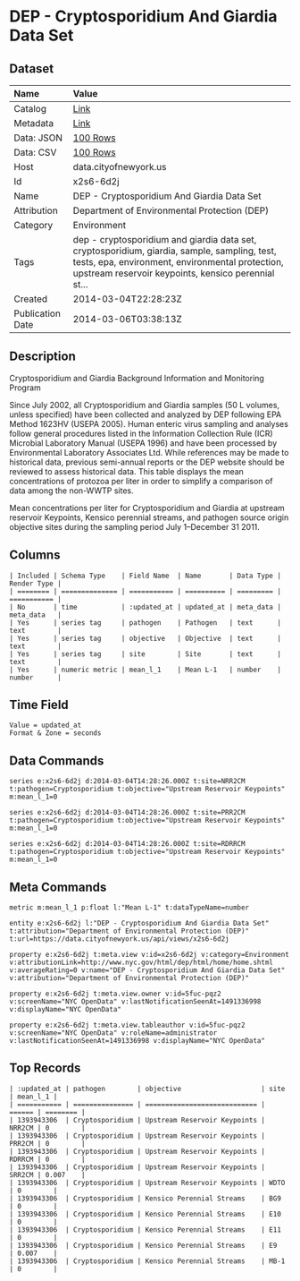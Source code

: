 # DEP - Cryptosporidium And Giardia Data Set

## Dataset

| Name | Value |
| :--- | :---- |
| Catalog | [Link](https://catalog.data.gov/dataset/dep-cryptosporidium-and-giardia-data-set-a729f) |
| Metadata | [Link](https://data.cityofnewyork.us/api/views/x2s6-6d2j) |
| Data: JSON | [100 Rows](https://data.cityofnewyork.us/api/views/x2s6-6d2j/rows.json?max_rows=100) |
| Data: CSV | [100 Rows](https://data.cityofnewyork.us/api/views/x2s6-6d2j/rows.csv?max_rows=100) |
| Host | data.cityofnewyork.us |
| Id | x2s6-6d2j |
| Name | DEP - Cryptosporidium And Giardia Data Set |
| Attribution | Department of Environmental Protection (DEP) |
| Category | Environment |
| Tags | dep - cryptosporidium and giardia data set, cryptosporidium, giardia, sample, sampling, test, tests, epa, environment, environmental protection, upstream reservoir keypoints, kensico perennial st... |
| Created | 2014-03-04T22:28:23Z |
| Publication Date | 2014-03-06T03:38:13Z |

## Description

Cryptosporidium and Giardia Background Information and Monitoring Program

Since July 2002, all Cryptosporidium and Giardia samples (50 L volumes, unless specified) have  been collected and analyzed by DEP following EPA Method 1623HV (USEPA 2005). Human  enteric virus sampling and analyses follow general procedures listed in the Information Collection Rule (ICR) Microbial Laboratory Manual (USEPA 1996) and have been processed by Environmental Laboratory Associates Ltd. While references may be made to historical data, previous semi-annual reports or the DEP website should be reviewed to assess historical data. This table displays the mean concentrations of protozoa per liter in order to simplify a comparison of data among the non-WWTP sites.

Mean concentrations per liter for Cryptosporidium and Giardia at upstream reservoir  Keypoints, Kensico perennial streams, and pathogen source origin objective sites during the sampling period July 1–December 31 2011.

## Columns

```ls
| Included | Schema Type    | Field Name  | Name       | Data Type | Render Type |
| ======== | ============== | =========== | ========== | ========= | =========== |
| No       | time           | :updated_at | updated_at | meta_data | meta_data   |
| Yes      | series tag     | pathogen    | Pathogen   | text      | text        |
| Yes      | series tag     | objective   | Objective  | text      | text        |
| Yes      | series tag     | site        | Site       | text      | text        |
| Yes      | numeric metric | mean_l_1    | Mean L-1   | number    | number      |
```

## Time Field

```ls
Value = updated_at
Format & Zone = seconds
```

## Data Commands

```ls
series e:x2s6-6d2j d:2014-03-04T14:28:26.000Z t:site=NRR2CM t:pathogen=Cryptosporidium t:objective="Upstream Reservoir Keypoints" m:mean_l_1=0

series e:x2s6-6d2j d:2014-03-04T14:28:26.000Z t:site=PRR2CM t:pathogen=Cryptosporidium t:objective="Upstream Reservoir Keypoints" m:mean_l_1=0

series e:x2s6-6d2j d:2014-03-04T14:28:26.000Z t:site=RDRRCM t:pathogen=Cryptosporidium t:objective="Upstream Reservoir Keypoints" m:mean_l_1=0
```

## Meta Commands

```ls
metric m:mean_l_1 p:float l:"Mean L-1" t:dataTypeName=number

entity e:x2s6-6d2j l:"DEP - Cryptosporidium And Giardia Data Set" t:attribution="Department of Environmental Protection (DEP)" t:url=https://data.cityofnewyork.us/api/views/x2s6-6d2j

property e:x2s6-6d2j t:meta.view v:id=x2s6-6d2j v:category=Environment v:attributionLink=http://www.nyc.gov/html/dep/html/home/home.shtml v:averageRating=0 v:name="DEP - Cryptosporidium And Giardia Data Set" v:attribution="Department of Environmental Protection (DEP)"

property e:x2s6-6d2j t:meta.view.owner v:id=5fuc-pqz2 v:screenName="NYC OpenData" v:lastNotificationSeenAt=1491336998 v:displayName="NYC OpenData"

property e:x2s6-6d2j t:meta.view.tableauthor v:id=5fuc-pqz2 v:screenName="NYC OpenData" v:roleName=administrator v:lastNotificationSeenAt=1491336998 v:displayName="NYC OpenData"
```

## Top Records

```ls
| :updated_at | pathogen        | objective                    | site   | mean_l_1 | 
| =========== | =============== | ============================ | ====== | ======== | 
| 1393943306  | Cryptosporidium | Upstream Reservoir Keypoints | NRR2CM | 0        | 
| 1393943306  | Cryptosporidium | Upstream Reservoir Keypoints | PRR2CM | 0        | 
| 1393943306  | Cryptosporidium | Upstream Reservoir Keypoints | RDRRCM | 0        | 
| 1393943306  | Cryptosporidium | Upstream Reservoir Keypoints | SRR2CM | 0.007    | 
| 1393943306  | Cryptosporidium | Upstream Reservoir Keypoints | WDTO   | 0        | 
| 1393943306  | Cryptosporidium | Kensico Perennial Streams    | BG9    | 0        | 
| 1393943306  | Cryptosporidium | Kensico Perennial Streams    | E10    | 0        | 
| 1393943306  | Cryptosporidium | Kensico Perennial Streams    | E11    | 0        | 
| 1393943306  | Cryptosporidium | Kensico Perennial Streams    | E9     | 0.007    | 
| 1393943306  | Cryptosporidium | Kensico Perennial Streams    | MB-1   | 0        | 
```
